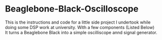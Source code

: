 # Beaglebone-Black-Oscilloscope

This is the instructions and code for a little side project I undertook while doing some DSP work at university.
With a few components (Listed Below) It turns a Beaglebone Black into a simple oscilliscope annd signal generator.
